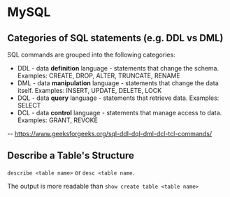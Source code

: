 # MySQL

## Categories of SQL statements (e.g. DDL vs DML)

SQL commands are grouped into the following categories:

* DDL - data **definition** language - statements that change the schema. Examples: CREATE, DROP, ALTER, TRUNCATE, RENAME
* DML - data **manipulation** language - statements that change the data itself. Examples: INSERT, UPDATE, DELETE, LOCK
* DQL - data **query** language - statements that retrieve data. Examples: SELECT
* DCL - data **control** language - statements that manage access to data. Examples: GRANT, REVOKE

-- https://www.geeksforgeeks.org/sql-ddl-dql-dml-dcl-tcl-commands/

## Describe a Table's Structure

`describe <table name>` or `desc <table name`.

The output is more readable than `show create table <table name>`
